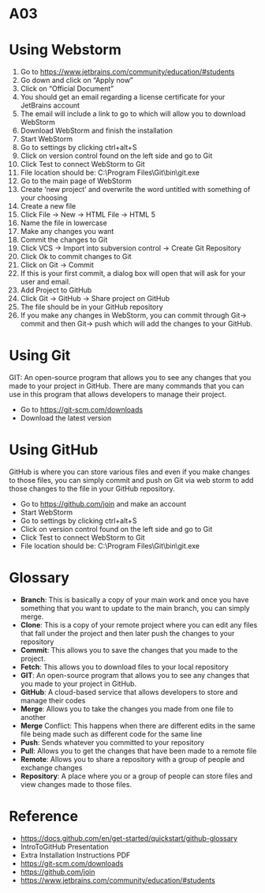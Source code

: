 # A03

# Using Webstorm
1. Go to https://www.jetbrains.com/community/education/#students
2. Go down and click on “Apply now” 
3. Click on “Official Document” 
4. You should get an email regarding a license certificate for your JetBrains account 
5. The email will include a link to go to which will allow you to download WebStorm 
6. Download WebStorm and finish the installation 
7. Start WebStorm 
8. Go to settings by clicking ctrl+alt+S 
9. Click on version control found on the left side and go to Git 
10. Click Test to connect WebStorm to Git 
11. File location should be: C:\Program Files\Git\bin\git.exe 
12. Go to the main page of WebStorm 
13. Create ‘new project’ and overwrite the word untitled with something of your choosing 
14. Create a new file 
15. Click File -> New -> HTML File -> HTML 5 
16. Name the file in lowercase 
17. Make any changes you want 
18. Commit the changes to Git 
19. Click VCS -> Import into subversion control -> Create Git Repository 
20. Click Ok to commit changes to Git 
21. Click on Git → Commit 
22. If this is your first commit, a dialog box will open that will ask for your user and email. 
23. Add Project to GitHub 
24. Click Git → GitHub → Share project on GitHub 
25. The file should be in your GitHub repository 
26. If you make any changes in WebStorm, you can commit through Git→ commit and then Git→ push which will add the changes to your GitHub.


# Using Git
GIT: An open-source program that allows you to see any changes that you made to your project in GitHub. There are many commands that you can use in this program that allows developers to manage their project.
* Go to https://git-scm.com/downloads
* Download the latest version

# Using GitHub
GitHub is where you can store various files and even if you make changes to those files, you can simply commit and push on Git via web storm to add those changes to the file in your GitHub repository.
* Go to https://github.com/join and make an account
* Start WebStorm
* Go to settings by clicking ctrl+alt+S
* Click on version control found on the left side and go to Git
* Click Test to connect WebStorm to Git
* File location should be: C:\Program Files\Git\bin\git.exe


# Glossary 
* **Branch**: This is basically a copy of your main work and once you have something that you want to update to the main branch, you can simply merge.
* **Clone**: This is a copy of your remote project where you can edit any files that fall under the project and then later push the changes to your repository
* **Commit**: This allows you to save the changes that you made to the project.
* **Fetch**: This allows you to download files to your local repository
* **GIT**: An open-source program that allows you to see any changes that you made to your project in GitHub.
* **GitHub**: A cloud-based service that allows developers to store and manage their codes
* **Merge**: Allows you to take the changes you made from one file to another
* **Merge** Conflict: This happens when there are different edits in the same file being made such as different code for the same line
* **Push**: Sends whatever you committed to your repository
* **Pull**: Allows you to get the changes that have been made to a remote file
* **Remote**: Allows you to share a repository with a group of people and exchange changes
* **Repository**: A place where you or a group of people can store files and view changes made to those files. 


# Reference
* https://docs.github.com/en/get-started/quickstart/github-glossary
* IntroToGitHub Presentation
* Extra Installation Instructions PDF
* https://git-scm.com/downloads
* https://github.com/join
* https://www.jetbrains.com/community/education/#students
